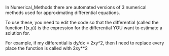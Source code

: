 In Numerical_Methods there are automated versions of 3 numerical methods used for approximating differential equations. 

To use these, you need to edit the code so that the differential (called the function f(x,y)) is the expression for the differential YOU want to estimate a solution for. 

For example, if my differential is dy/dx = 2xy^2, then I need to replace every place the function is called with 2*x*y**2
